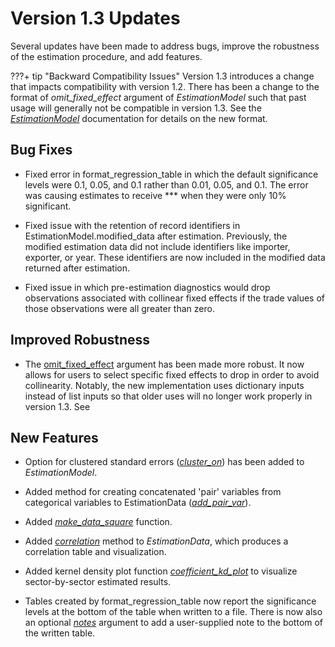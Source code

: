 # Version 1.3 Updates
Several updates have been made to address bugs, improve the robustness of the estimation procedure, and add features.
 
???+ tip "Backward Compatibility Issues" 
    Version 1.3 introduces a change that impacts compatibility with version 1.2. There has been a change to the format of *omit_fixed_effect* argument of *EstimationModel* such that past usage will generally not be compatible in version 1.3. See the  *[EstimationModel](../api_docs/EstimationModel)* documentation for details on the new format.


## Bug Fixes
*  Fixed error in format_regression_table in which the default significance levels were 0.1, 0.05, and 0.1 rather than 0.01, 0.05, and 0.1. The error was causing estimates to receive *** when they were only 10% significant. 
 
* Fixed issue with the retention of record identifiers in EstimationModel.modified_data after estimation. Previously, the modified estimation data did not include identifiers like importer, exporter, or year. These identifiers are now included in the modified data returned after estimation. 

* Fixed issue in which pre-estimation diagnostics would drop observations associated with collinear fixed effects if the trade values of those observations were all greater than zero.


## Improved Robustness
* The [omit_fixed_effect](../api_docs/EstimationModel/#arguments) argument has been made more robust. It now allows for users to select specific fixed effects to drop in order to avoid collinearity. Notably, the new implementation uses dictionary inputs instead of list inputs so that older uses will no longer work properly in version 1.3. See 

 

## New Features
* Option for clustered standard errors (*[cluster_on](../api_docs/EstimationModel/#arguments)*) has been added to *EstimationModel*. 

* Added method for creating concatenated 'pair' variables from categorical variables to EstimationData (*[add_pair_var](../api_docs/EstimationData/#methods)*).

* Added *[make_data_square](../api_docs/make_data_square)* function. 

* Added *[correlation](../api_docs/EstimationData/#methods)* method to *EstimationData*, which produces a correlation table and visualization. 

* Added kernel density plot function *[coefficient_kd_plot](../api_docs/coefficient_kd_plot)* to visualize sector-by-sector estimated results. 

* Tables created by format_regression_table now report the significance levels at the bottom of the table when written to a file. There is now also an optional *[notes](../api_docs/format_regression_table/#arguments)* argument to add a user-supplied note to the bottom of the written table. 